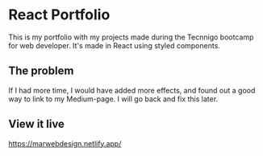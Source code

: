 # React Portfolio
This is my portfolio with my projects made during the Tecnnigo bootcamp for web developer. It's made in React using styled components.

## The problem
If I had more time, I would have added more effects, and found out a good way to link to my Medium-page. I will go back and fix this later.

## View it live
https://marwebdesign.netlify.app/
